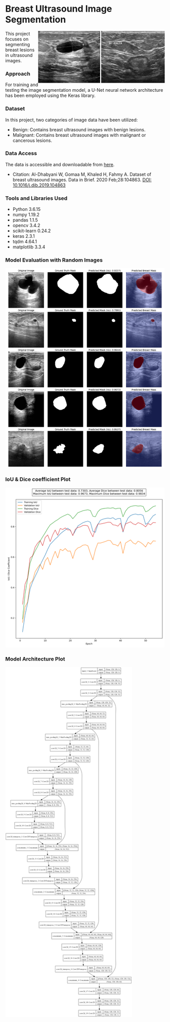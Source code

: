 <div class="container">
    <div class="title-container">
        <h1>Breast Ultrasound Image Segmentation</h1>
    </div>
    <div class="image-container">
        <img src="https://github.com/mohammadhosseinparsaei/Breast-Ultrasound-Image-Segmentation/blob/main/sample%20image.png" alt="Blood Cell Sample" width="400" align="right">
    </div>
</div>

This project focuses on segmenting breast lesions in ultrasound images.
### Approach
For training and testing the image segmentation model, a U-Net neural network architecture has been employed using the Keras library.
### Dataset
In this project, two categories of image data have been utilized:

- Benign: Contains breast ultrasound images with benign lesions.
- Malignant: Contains breast ultrasound images with malignant or cancerous lesions.

### Data Access
The data is accessible and downloadable from [here](https://www.kaggle.com/datasets/aryashah2k/breast-ultrasound-images-dataset).

- Citation: Al-Dhabyani W, Gomaa M, Khaled H, Fahmy A. Dataset of breast ultrasound images. Data in Brief. 2020 Feb;28:104863. [DOI: 10.1016/j.dib.2019.104863]( https://doi.org/10.1016/j.dib.2019.104863)

### Tools and Libraries Used
- Python 3.6.15
- numpy 1.19.2
- pandas 1.1.5
- opencv 3.4.2
- scikit-learn 0.24.2
- keras 2.3.1
- tqdm 4.64.1
- matplotlib 3.3.4

### Model Evaluation with Random Images
<img src="https://github.com/mohammadhosseinparsaei/Breast-Ultrasound-Image-Segmentation/blob/main/evaluation.png" alt="images" width="600"/>

### IoU & Dice coefficient Plot
<img src="https://github.com/mohammadhosseinparsaei/Breast-Ultrasound-Image-Segmentation/blob/main/iou_dice_plot.png" alt="IoU & Dice plot" width="600"/>

### Model Architecture Plot
<img src="https://github.com/mohammadhosseinparsaei/Breast-Ultrasound-Image-Segmentation/blob/main/model_architecture_plot.png" alt="Architecture" width="400"/>
